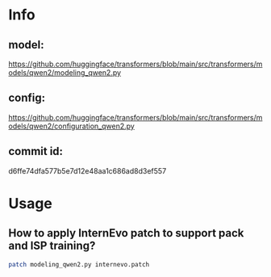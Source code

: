 # Info

## model:
https://github.com/huggingface/transformers/blob/main/src/transformers/models/qwen2/modeling_qwen2.py

## config:
https://github.com/huggingface/transformers/blob/main/src/transformers/models/qwen2/configuration_qwen2.py

## commit id:
d6ffe74dfa577b5e7d12e48aa1c686ad8d3ef557


# Usage

## How to apply InternEvo patch to support pack and ISP training?
```bash
patch modeling_qwen2.py internevo.patch
```